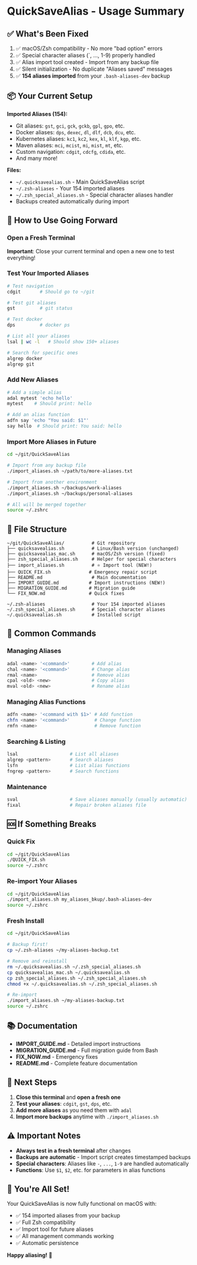 # QuickSaveAlias - Usage Summary

## ✅ What's Been Fixed

1. ✅ macOS/Zsh compatibility - No more "bad option" errors
2. ✅ Special character aliases (`, ..., 1-9) properly handled
3. ✅ Alias import tool created - Import from any backup file
4. ✅ Silent initialization - No duplicate "Aliases saved" messages
5. ✅ **154 aliases imported** from your `.bash-aliases-dev` backup

## 📦 Your Current Setup

**Imported Aliases (154):**
- Git aliases: `gst`, `gci`, `gck`, `gckb`, `gpl`, `gpo`, etc.
- Docker aliases: `dps`, `dexec`, `dl`, `dlf`, `dcb`, `dcu`, etc.
- Kubernetes aliases: `kc1`, `kc2`, `kex`, `kl`, `klf`, `kgp`, etc.
- Maven aliases: `mci`, `mcist`, `mi`, `mist`, `mt`, etc.
- Custom navigation: `cdgit`, `cdcfg`, `cdida`, etc.
- And many more!

**Files:**
- `~/.quicksavealias.sh` - Main QuickSaveAlias script
- `~/.zsh-aliases` - Your 154 imported aliases
- `~/.zsh_special_aliases.sh` - Special character aliases handler
- Backups created automatically during import

## 🚀 How to Use Going Forward

### Open a Fresh Terminal
**Important**: Close your current terminal and open a new one to test everything!

### Test Your Imported Aliases
```bash
# Test navigation
cdgit       # Should go to ~/git

# Test git aliases
gst         # git status

# Test docker  
dps         # docker ps

# List all your aliases
lsal | wc -l   # Should show 150+ aliases

# Search for specific ones
algrep docker
algrep git
```

### Add New Aliases
```bash
# Add a simple alias
adal mytest 'echo hello'
mytest    # Should print: hello

# Add an alias function
adfn say 'echo "You said: $1"'
say hello  # Should print: You said: hello
```

### Import More Aliases in Future
```bash
cd ~/git/QuickSaveAlias

# Import from any backup file
./import_aliases.sh ~/path/to/more-aliases.txt

# Import from another environment
./import_aliases.sh ~/backups/work-aliases
./import_aliases.sh ~/backups/personal-aliases

# All will be merged together
source ~/.zshrc
```

## 📁 File Structure

```
~/git/QuickSaveAlias/          # Git repository
├── quicksavealias.sh          # Linux/Bash version (unchanged)
├── quicksavealias_mac.sh      # macOS/Zsh version (fixed)
├── zsh_special_aliases.sh     # Helper for special characters
├── import_aliases.sh          # ⭐ Import tool (NEW!)
├── QUICK_FIX.sh              # Emergency repair script
├── README.md                  # Main documentation
├── IMPORT_GUIDE.md           # Import instructions (NEW!)
├── MIGRATION_GUIDE.md        # Migration guide
└── FIX_NOW.md                # Quick fixes

~/.zsh-aliases                 # Your 154 imported aliases
~/.zsh_special_aliases.sh      # Special character aliases
~/.quicksavealias.sh           # Installed script
```

## 🔧 Common Commands

### Managing Aliases
```bash
adal <name> '<command>'        # Add alias
chal <name> '<command>'        # Change alias
rmal <name>                    # Remove alias
cpal <old> <new>               # Copy alias
mval <old> <new>               # Rename alias
```

### Managing Alias Functions
```bash
adfn <name> '<command with $1>' # Add function
chfn <name> '<command>'         # Change function
rmfn <name>                     # Remove function
```

### Searching & Listing
```bash
lsal                   # List all aliases
algrep <pattern>       # Search aliases
lsfn                   # List alias functions
fngrep <pattern>       # Search functions
```

### Maintenance
```bash
sval                   # Save aliases manually (usually automatic)
fixal                  # Repair broken aliases file
```

## 🆘 If Something Breaks

### Quick Fix
```bash
cd ~/git/QuickSaveAlias
./QUICK_FIX.sh
source ~/.zshrc
```

### Re-import Your Aliases
```bash
cd ~/git/QuickSaveAlias
./import_aliases.sh my_aliases_bkup/.bash-aliases-dev
source ~/.zshrc
```

### Fresh Install
```bash
cd ~/git/QuickSaveAlias

# Backup first!
cp ~/.zsh-aliases ~/my-aliases-backup.txt

# Remove and reinstall
rm ~/.quicksavealias.sh ~/.zsh_special_aliases.sh
cp quicksavealias_mac.sh ~/.quicksavealias.sh
cp zsh_special_aliases.sh ~/.zsh_special_aliases.sh
chmod +x ~/.quicksavealias.sh ~/.zsh_special_aliases.sh

# Re-import
./import_aliases.sh ~/my-aliases-backup.txt
source ~/.zshrc
```

## 📚 Documentation

- **IMPORT_GUIDE.md** - Detailed import instructions
- **MIGRATION_GUIDE.md** - Full migration guide from Bash
- **FIX_NOW.md** - Emergency fixes
- **README.md** - Complete feature documentation

## 🎯 Next Steps

1. **Close this terminal** and **open a fresh one**
2. **Test your aliases**: `cdgit`, `gst`, `dps`, etc.
3. **Add more aliases** as you need them with `adal`
4. **Import more backups** anytime with `./import_aliases.sh`

## ⚠️ Important Notes

- **Always test in a fresh terminal** after changes
- **Backups are automatic** - Import script creates timestamped backups
- **Special characters**: Aliases like `-`, `...`, `1-9` are handled automatically
- **Functions**: Use `$1`, `$2`, etc. for parameters in alias functions

## 🎉 You're All Set!

Your QuickSaveAlias is now fully functional on macOS with:
- ✅ 154 imported aliases from your backup
- ✅ Full Zsh compatibility
- ✅ Import tool for future aliases
- ✅ All management commands working
- ✅ Automatic persistence

**Happy aliasing!** 🚀

